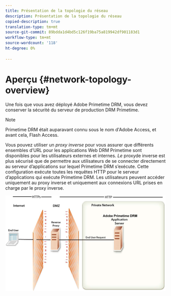 ```yaml
---
title: Présentation de la topologie du réseau
description: Présentation de la topologie du réseau
copied-description: true
translation-type: tm+mt
source-git-commit: 89bdda1d4bd5c126f19ba75a819942df901183d1
workflow-type: tm+mt
source-wordcount: '118'
ht-degree: 0%

---
```



# Aperçu {#network-topology-overview}

Une fois que vous avez déployé Adobe Primetime DRM, vous devez conserver la sécurité du serveur de production DRM Primetime.

>[!NOTE]
>
>Primetime DRM était auparavant connu sous le nom d&#39;Adobe Access, et avant cela, Flash Access.

Vous pouvez utiliser un *proxy inverse* pour vous assurer que différents ensembles d’URL pour les applications Web DRM Primetime sont disponibles pour les utilisateurs externes et internes. *Le* proxyde inverse est plus sécurisé que de permettre aux utilisateurs de se connecter directement au serveur d’applications sur lequel Primetime DRM s’exécute. Cette configuration exécute toutes les requêtes HTTP pour le serveur d’applications qui exécute Primetime DRM. Les utilisateurs peuvent accéder uniquement au proxy inverse et uniquement aux connexions URL prises en charge par le proxy inverse.

<!--<a id="fig_8083A8C794B646CD87985EC891B60663"></a>-->

![](assets/AdobeAccess_4_SecureDeployment.png)